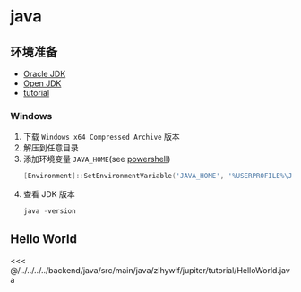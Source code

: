 # java

## 环境准备

- [Oracle JDK](https://www.oracle.com/cn/java/technologies/downloads/archive/#JavaSE)
- [Open JDK](https://jdk.java.net/archive/)
- [tutorial](https://docs.oracle.com/javase/tutorial/tutorialLearningPaths.html)

### Windows

1. 下载 `Windows x64 Compressed Archive` 版本
2. 解压到任意目录
3. 添加环境变量 `JAVA_HOME`(see [powershell](../powershell/index#持久修改或新增))
    ```powershell
    [Environment]::SetEnvironmentVariable('JAVA_HOME', '%USERPROFILE%\JDK_DIR', 'User')
    ```
4. 查看 JDK 版本
    ```powershell
    java -version
    ```

## Hello World

<<< @/../../../../backend/java/src/main/java/zlhywlf/jupiter/tutorial/HelloWorld.java
